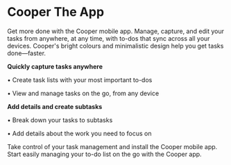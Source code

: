 # Cooper The App

Get more done with the Cooper mobile app. Manage, capture, and edit your tasks from anywhere, at any time, with to-dos that sync across all your devices. Cooper's bright colours and minimalistic design help you get tasks done—faster. 

**Quickly capture tasks anywhere**

• Create task lists with your most important to-dos

• View and manage tasks on the go, from any device

**Add details and create subtasks**

• Break down your tasks to subtasks 

• Add details about the work you need to focus on

Take control of your task management and install the Cooper mobile app. Start easily managing your to-do list on the go with the Cooper app.
